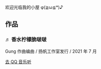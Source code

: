 
欢迎光临我的小屋 φ(≧ω≦*)♪


## 作品

### ♬ 香水柠檬脆啵啵 

Gung 作曲编曲 / 扬帆工作室发行 / 2021 年 7 月

[ 去 QQ 音乐听](https://i.y.qq.com/v8/playsong.html?songmid=003y0vQB0b1vQE&ADTAG=myqq&from=myqq&channel=10007100)   





